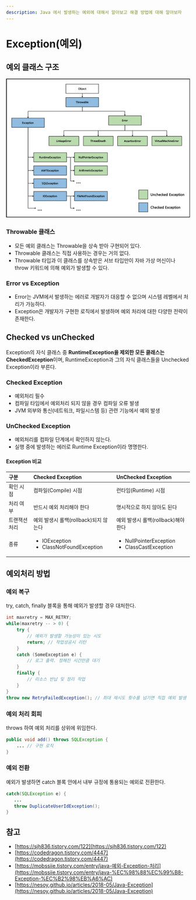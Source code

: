```yaml
---
description: Java 에서 발생하는 예외에 대해서 알아보고 해결 방법에 대해 알아보자
---
```


# Exception\(예외\)

## 예외 클래스 구조

![](../../.gitbook/assets/untitled%20%281%29.png)

### Throwable 클래스

* 모든 예외 클래스는 Throwable을 상속 받아 구현되어 있다.
* Throwable 클래스는 직접 사용하는 경우는 거의 없다.
* Throwable 타입과 이 클래스를 상속받은 서브 타입만이 자바 가상 머신이나 throw 키워드에 의해 예외가 발생할 수 있다.

### Error vs Exception

* Error는 JVM에서 발생하는 에러로 개발자가 대응할 수 없으며 시스템 레벨에서 처리가 가능하다.
* Exception은 개발자가 구현한 로직에서 발생하며 예외 처리에 대한 다양한 전략이 존재한다.

## Checked vs unChecked

Exception의 자식 클래스 중 **RuntimeException을 제외한 모든 클래스는 CheckedException**이며, RuntimeException과 그의 자식 클래스들을 Unchecked Exception이라 부른다.

### Checked Exception

* 예외처리 필수
* 컴파일 타임에서 예외처리 되지 않을 경우 컴파일 오류 발생
* JVM 외부와 통신\(네트워크, 파일시스템 등\) 관련 기능에서 예외 발생

### UnChecked Exception

* 예외처리를 컴파일 단계에서 확인하지 않는다.
* 실행 중에 발생하는 에러로 Runtime Exception이라 명명한다.

#### Exception 비교 

<table>
  <thead>
    <tr>
      <th style="text-align:left">&#xAD6C;&#xBD84;</th>
      <th style="text-align:left">Checked Exception</th>
      <th style="text-align:left">UnChecked Exception</th>
    </tr>
  </thead>
  <tbody>
    <tr>
      <td style="text-align:left">&#xD655;&#xC778; &#xC2DC;&#xC810;</td>
      <td style="text-align:left">&#xCEF4;&#xD30C;&#xC77C;(Compile) &#xC2DC;&#xC810;</td>
      <td style="text-align:left">&#xB7F0;&#xD0C0;&#xC784;(Runtime) &#xC2DC;&#xC810;</td>
    </tr>
    <tr>
      <td style="text-align:left">&#xCC98;&#xB9AC; &#xC5EC;&#xBD80;</td>
      <td style="text-align:left">&#xBC18;&#xB4DC;&#xC2DC; &#xC608;&#xC678; &#xCC98;&#xB9AC;&#xD574;&#xC57C;
        &#xD55C;&#xB2E4;</td>
      <td style="text-align:left">&#xBA85;&#xC2DC;&#xC801;&#xC73C;&#xB85C; &#xD558;&#xC9C0; &#xC54A;&#xC544;&#xB3C4;
        &#xB41C;&#xB2E4;</td>
    </tr>
    <tr>
      <td style="text-align:left">&#xD2B8;&#xB79C;&#xC7AD;&#xC158; &#xCC98;&#xB9AC;</td>
      <td style="text-align:left">&#xC608;&#xC678; &#xBC1C;&#xC0DD;&#xC2DC; &#xB864;&#xBC31;(rollback)&#xB418;&#xC9C0;
        &#xC54A;&#xB294;&#xB2E4;</td>
      <td style="text-align:left">&#xC608;&#xC678; &#xBC1C;&#xC0DD;&#xC2DC; &#xB864;&#xBC31;(rollback)&#xD574;&#xC57C;
        &#xD55C;&#xB2E4;</td>
    </tr>
    <tr>
      <td style="text-align:left">&#xC885;&#xB958;</td>
      <td style="text-align:left">
        <ul>
          <li>IOException</li>
          <li>ClassNotFoundException</li>
        </ul>
      </td>
      <td style="text-align:left">
        <ul>
          <li>NullPointerException</li>
          <li>ClassCastException</li>
        </ul>
      </td>
    </tr>
  </tbody>
</table>

## 예외처리 방법

### 예외 복구

try, catch, finally 블록을 통해 예외가 발생할 경우 대처한다.

```java
int maxretry = MAX_RETRY;
while(maxretry -- > 0) {
    try {
        // 예외가 발생할 가능성이 있는 시도
        return; // 작업성공시 리턴
    }
    catch (SomeException e) {
        // 로그 출력. 정해진 시간만큼 대기
    }
    finally {
        // 리소스 반납 및 정리 작업
    }
}
throw new RetryFailedException(); // 최대 재시도 횟수를 넘기면 직접 예외 발생
```

### 예외 처리 회피

throws 하여 예외 처리를 상위에 위임한다.

```java
public void add() throws SQLException {
    ... // 구현 로직
}
```

### 예외 전환

예외가 발생하면 catch 블록 안에서 내부 규정에 통용되는 예외로 전환한다.

```java
catch(SQLException e) {
   ...
   throw DuplicateUserIdException();
}
```

## 참고

* [https://sjh836.tistory.com/122](https://sjh836.tistory.com/122)
* [https://codedragon.tistory.com/4447](https://codedragon.tistory.com/4447)
* [https://mobssiie.tistory.com/entry/java-예외-Exception-처리](https://mobssiie.tistory.com/entry/java-%EC%98%88%EC%99%B8-Exception-%EC%B2%98%EB%A6%AC)
* [https://nesoy.github.io/articles/2018-05/Java-Exception](https://nesoy.github.io/articles/2018-05/Java-Exception)

